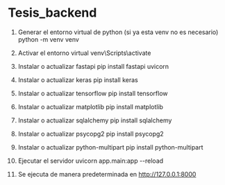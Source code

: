 # Tesis_backend

1. Generar el entorno virtual de python (si ya esta venv no es necesario)
python -m venv venv

2. Activar el entorno virtual
venv\Scripts\activate

3. Instalar o actualizar fastapi
pip install fastapi uvicorn

4. Instalar o actualizar keras 
pip install keras

5. Instalar o actualizar tensorflow
pip install tensorflow

6. Instalar o actualizar matplotlib
pip install matplotlib

7. Instalar o actualizar sqlalchemy
pip install sqlalchemy

8. Instalar o actualizar psycopg2
pip install psycopg2

9. Instalar o actualizar python-multipart
pip install python-multipart

10. Ejecutar el servidor
uvicorn app.main:app --reload

11. Se ejecuta de manera predeterminada en http://127.0.0.1:8000